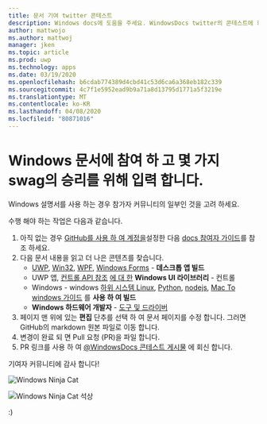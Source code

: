 ```yaml
---
title: 문서 기여 twitter 콘테스트
description: Windows docs에 도움을 주세요. WindowsDocs twitter의 콘테스트에 회신 하 고 swag raffle에 추가 하겠습니다.
author: mattwojo
ms.author: mattwoj
manager: jken
ms.topic: article
ms.prod: uwp
ms.technology: apps
ms.date: 03/19/2020
ms.openlocfilehash: b6cdab774389d4cbd41c53d6ca6a368eb182c339
ms.sourcegitcommit: 4c7f1e5952ead9b9a71a8d13795d1771a5f3219e
ms.translationtype: MT
ms.contentlocale: ko-KR
ms.lasthandoff: 04/08/2020
ms.locfileid: "80871016"
---
```

# <a name="contribute-to-windows-docs-and-be-entered-to-win-some-swag"></a>Windows 문서에 참여 하 고 몇 가지 swag의 승리를 위해 입력 합니다.

Windows 설명서를 사용 하는 경우 참가자 커뮤니티의 일부인 것을 고려 하세요.

수행 해야 하는 작업은 다음과 같습니다.

1. 아직 없는 경우 [GitHub를 사용 하 여 계정을](https://github.com/join)설정한 다음 [docs 참여자 가이드](https://docs.microsoft.com/contribute/)를 참조 하세요.
2. 다음 문서 내용을 읽고 더 나은 콘텐츠를 찾습니다.
    - [UWP](https://docs.microsoft.com/windows/uwp/), [Win32](https://docs.microsoft.com/windows/win32/), [WPF](https://docs.microsoft.com/dotnet/framework/wpf/), [Windows Forms](https://docs.microsoft.com/dotnet/framework/winforms/) - **데스크톱 앱 빌드**
    - UWP 앱, [컨트롤 API 참조](https://docs.microsoft.com/uwp/api/microsoft.ui.xaml.controls?view=winui-2.3) [에 대 한](https://docs.microsoft.com/windows/uwp/design/controls-and-patterns/) **Windows UI 라이브러리** - 컨트롤
    - Windows - windows [하위 시스템 Linux](https://docs.microsoft.com/windows/wsl/about), [Python](https://docs.microsoft.com/windows/python/), [nodejs](https://docs.microsoft.com/windows/nodejs/), [Mac To windows 가이드](https://docs.microsoft.com/windows/dev-environment/mac-to-windows) 를 **사용 하 여 빌드**
    - **Windows 하드웨어 개발자** - [도구 및 드라이버](https://docs.microsoft.com/windows-hardware/drivers/)
3. 페이지 맨 위에 있는 **편집** 단추를 선택 하 여 문서 페이지를 수정 합니다. 그러면 GitHub의 markdown 원본 파일로 이동 합니다.
4. 변경이 완료 되 면 Pull 요청 (PR)을 파일 합니다.
5. PR 링크를 사용 하 여 [@WindowsDocs 콘테스트 게시물](https://twitter.com/WindowsDocs/status/1242088720209268736) 에 회신 합니다.

기여자 커뮤니티에 감사 합니다!

![Windows Ninja Cat](images/ninjacat-emoji.png)

![Windows Ninja Cat 석상](images/ninjacat-statue.png)

:)
